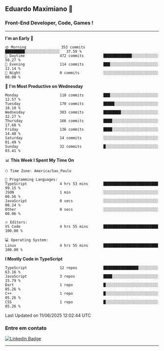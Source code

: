 ## Eduardo Maximiano 👋

### Front-End Developer, Code, Games !

---

<!--START_SECTION:waka-->
**I'm an Early 🐤** 

```text
🌞 Morning                353 commits         █████████░░░░░░░░░░░░░░░░   37.59 % 
🌆 Daytime                472 commits         █████████████░░░░░░░░░░░░   50.27 % 
🌃 Evening                114 commits         ███░░░░░░░░░░░░░░░░░░░░░░   12.14 % 
🌙 Night                  0 commits           ░░░░░░░░░░░░░░░░░░░░░░░░░   00.00 % 
```
📅 **I'm Most Productive on Wednesday** 

```text
Monday                   118 commits         ███░░░░░░░░░░░░░░░░░░░░░░   12.57 % 
Tuesday                  170 commits         █████░░░░░░░░░░░░░░░░░░░░   18.10 % 
Wednesday                303 commits         ████████░░░░░░░░░░░░░░░░░   32.27 % 
Thursday                 166 commits         ████░░░░░░░░░░░░░░░░░░░░░   17.68 % 
Friday                   136 commits         ████░░░░░░░░░░░░░░░░░░░░░   14.48 % 
Saturday                 14 commits          ░░░░░░░░░░░░░░░░░░░░░░░░░   01.49 % 
Sunday                   32 commits          █░░░░░░░░░░░░░░░░░░░░░░░░   03.41 % 
```


📊 **This Week I Spent My Time On** 

```text
🕑︎ Time Zone: America/Sao_Paulo

💬 Programming Languages: 
TypeScript               4 hrs 53 mins       █████████████████████████   99.15 % 
JSON                     1 min               ░░░░░░░░░░░░░░░░░░░░░░░░░   00.56 % 
JavaScript               0 secs              ░░░░░░░░░░░░░░░░░░░░░░░░░   00.24 % 
Other                    0 secs              ░░░░░░░░░░░░░░░░░░░░░░░░░   00.06 % 

🔥 Editors: 
VS Code                  4 hrs 55 mins       █████████████████████████   100.00 % 

💻 Operating System: 
Linux                    4 hrs 55 mins       █████████████████████████   100.00 % 
```

**I Mostly Code in TypeScript** 

```text
TypeScript               12 repos            ████████████████░░░░░░░░░   63.16 % 
JavaScript               3 repos             ████░░░░░░░░░░░░░░░░░░░░░   15.79 % 
Dart                     1 repo              █░░░░░░░░░░░░░░░░░░░░░░░░   05.26 % 
C++                      1 repo              █░░░░░░░░░░░░░░░░░░░░░░░░   05.26 % 
CSS                      1 repo              █░░░░░░░░░░░░░░░░░░░░░░░░   05.26 % 
```




 Last Updated on 11/06/2025 12:02:44 UTC
<!--END_SECTION:waka-->

### Entre em contato

[![Linkedin Badge](https://img.shields.io/badge/-Eduardo_Maximiano-0077B5?style=flat-square&logo=Linkedin&logoColor=white&link=https://www.linkedin.com/in/maximiano-eduardo)](https://www.linkedin.com/in/maximiano-eduardo)

---
